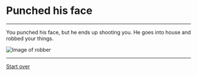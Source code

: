 # Punched his face
---
You punched his face, but he ends up shooting you. He goes into house and robbed your things.

![Image of robber](https://i.guim.co.uk/img/static/sys-images/Education/Pix/cartoons/2012/10/12/1350053228766/Researchers-say-their-fra-008.jpg?width=300&quality=85&auto=format&fit=max&s=d18f72fd09d35e6212a94319d1266902)

---
[Start over](../home.md)
